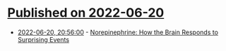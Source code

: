 # [Published on 2022-06-20](index.md)

* [2022-06-20, 20:56:00](https://soylentnews.org/article.pl?sid=22/06/20/1341226&from=rss) - [Norepinephrine: How the Brain Responds to Surprising Events](https://soylentnews.org/article.pl?sid=22/06/20/1341226&from=rss)
